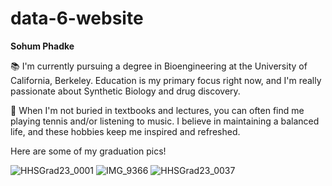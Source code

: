 # data-6-website
__Sohum Phadke__

📚 I'm currently pursuing a degree in Bioengineering at the University of California, Berkeley. Education is my primary focus right now, and I'm really passionate about Synthetic Biology and drug discovery.

🌟 When I'm not buried in textbooks and lectures, you can often find me playing tennis and/or listening to music. I believe in maintaining a balanced life, and these hobbies keep me inspired and refreshed.

Here are some of my graduation pics! 

![HHSGrad23_0001](https://github.com/sohumphadke/data-6-website/assets/89147927/d199ecf4-9597-41f4-89ea-5d7021fe32c9)
![IMG_9366](https://github.com/sohumphadke/data-6-website/assets/89147927/cd8c59c2-a5a1-4604-93e8-4f7cff2a6f38)
![HHSGrad23_0037](https://github.com/sohumphadke/data-6-website/assets/89147927/432cbf9a-e4a2-4186-965d-17f7951833fa)
